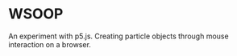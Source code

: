 # WSOOP
An experiment with p5.js. Creating particle objects through mouse interaction on a browser.   
